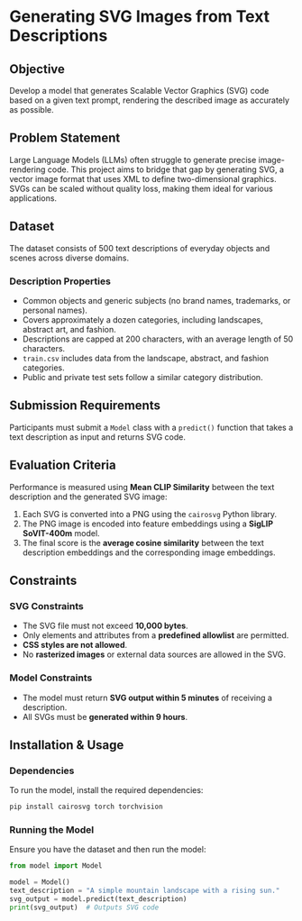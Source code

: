 # Generating SVG Images from Text Descriptions

## Objective
Develop a model that generates Scalable Vector Graphics (SVG) code based on a given text prompt, rendering the described image as accurately as possible.

## Problem Statement
Large Language Models (LLMs) often struggle to generate precise image-rendering code. This project aims to bridge that gap by generating SVG, a vector image format that uses XML to define two-dimensional graphics. SVGs can be scaled without quality loss, making them ideal for various applications.

## Dataset
The dataset consists of 500 text descriptions of everyday objects and scenes across diverse domains.

### Description Properties
- Common objects and generic subjects (no brand names, trademarks, or personal names).
- Covers approximately a dozen categories, including landscapes, abstract art, and fashion.
- Descriptions are capped at 200 characters, with an average length of 50 characters.
- `train.csv` includes data from the landscape, abstract, and fashion categories.
- Public and private test sets follow a similar category distribution.

## Submission Requirements
Participants must submit a `Model` class with a `predict()` function that takes a text description as input and returns SVG code.

## Evaluation Criteria
Performance is measured using **Mean CLIP Similarity** between the text description and the generated SVG image:
1. Each SVG is converted into a PNG using the `cairosvg` Python library.
2. The PNG image is encoded into feature embeddings using a **SigLIP SoVIT-400m** model.
3. The final score is the **average cosine similarity** between the text description embeddings and the corresponding image embeddings.

## Constraints

### SVG Constraints
- The SVG file must not exceed **10,000 bytes**.
- Only elements and attributes from a **predefined allowlist** are permitted.
- **CSS styles are not allowed**.
- No **rasterized images** or external data sources are allowed in the SVG.

### Model Constraints
- The model must return **SVG output within 5 minutes** of receiving a description.
- All SVGs must be **generated within 9 hours**.

## Installation & Usage
### Dependencies
To run the model, install the required dependencies:
```bash
pip install cairosvg torch torchvision
```

### Running the Model
Ensure you have the dataset and then run the model:
```python
from model import Model

model = Model()
text_description = "A simple mountain landscape with a rising sun."
svg_output = model.predict(text_description)
print(svg_output)  # Outputs SVG code
```


